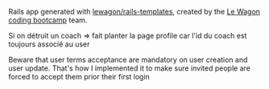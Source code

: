 Rails app generated with [lewagon/rails-templates](https://github.com/lewagon/rails-templates), created by the [Le Wagon coding bootcamp](https://www.lewagon.com) team.

Si on détruit un coach => fait planter la page profile car l'id du coach est toujours associé au user

Beware that user terms acceptance are mandatory on user creation and user update. That's how I implemented it to make sure invited people are forced to accept them prior their first login
